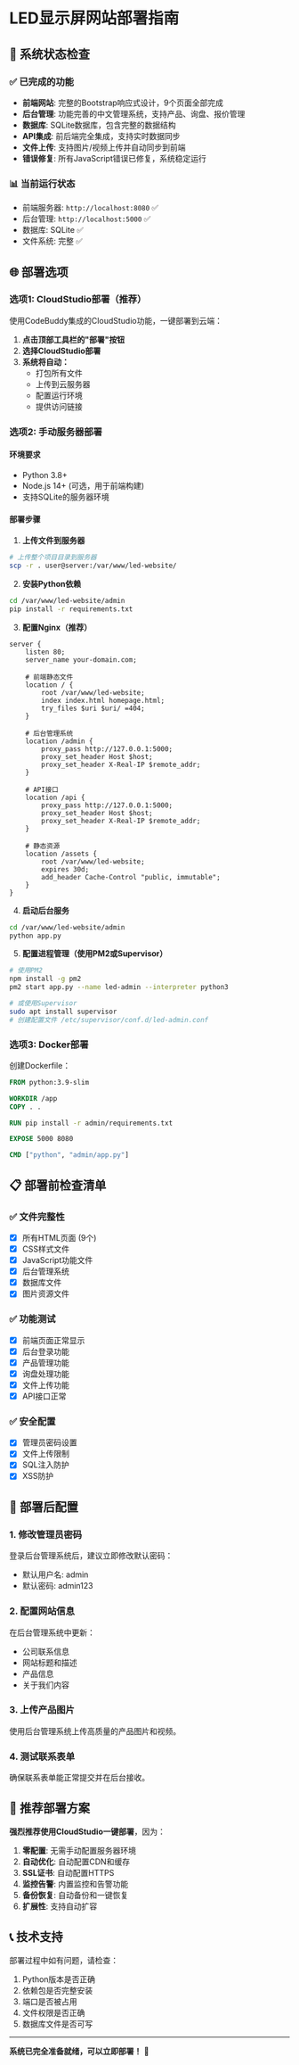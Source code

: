 # LED显示屏网站部署指南

## 🚀 系统状态检查

### ✅ 已完成的功能
- **前端网站**: 完整的Bootstrap响应式设计，9个页面全部完成
- **后台管理**: 功能完善的中文管理系统，支持产品、询盘、报价管理
- **数据库**: SQLite数据库，包含完整的数据结构
- **API集成**: 前后端完全集成，支持实时数据同步
- **文件上传**: 支持图片/视频上传并自动同步到前端
- **错误修复**: 所有JavaScript错误已修复，系统稳定运行

### 📊 当前运行状态
- 前端服务器: `http://localhost:8080` ✅
- 后台管理: `http://localhost:5000` ✅
- 数据库: SQLite ✅
- 文件系统: 完整 ✅

## 🌐 部署选项

### 选项1: CloudStudio部署（推荐）
使用CodeBuddy集成的CloudStudio功能，一键部署到云端：

1. **点击顶部工具栏的"部署"按钮**
2. **选择CloudStudio部署**
3. **系统将自动：**
   - 打包所有文件
   - 上传到云服务器
   - 配置运行环境
   - 提供访问链接

### 选项2: 手动服务器部署

#### 环境要求
- Python 3.8+
- Node.js 14+ (可选，用于前端构建)
- 支持SQLite的服务器环境

#### 部署步骤

1. **上传文件到服务器**
```bash
# 上传整个项目目录到服务器
scp -r . user@server:/var/www/led-website/
```

2. **安装Python依赖**
```bash
cd /var/www/led-website/admin
pip install -r requirements.txt
```

3. **配置Nginx（推荐）**
```nginx
server {
    listen 80;
    server_name your-domain.com;
    
    # 前端静态文件
    location / {
        root /var/www/led-website;
        index index.html homepage.html;
        try_files $uri $uri/ =404;
    }
    
    # 后台管理系统
    location /admin {
        proxy_pass http://127.0.0.1:5000;
        proxy_set_header Host $host;
        proxy_set_header X-Real-IP $remote_addr;
    }
    
    # API接口
    location /api {
        proxy_pass http://127.0.0.1:5000;
        proxy_set_header Host $host;
        proxy_set_header X-Real-IP $remote_addr;
    }
    
    # 静态资源
    location /assets {
        root /var/www/led-website;
        expires 30d;
        add_header Cache-Control "public, immutable";
    }
}
```

4. **启动后台服务**
```bash
cd /var/www/led-website/admin
python app.py
```

5. **配置进程管理（使用PM2或Supervisor）**
```bash
# 使用PM2
npm install -g pm2
pm2 start app.py --name led-admin --interpreter python3

# 或使用Supervisor
sudo apt install supervisor
# 创建配置文件 /etc/supervisor/conf.d/led-admin.conf
```

### 选项3: Docker部署

创建Dockerfile：
```dockerfile
FROM python:3.9-slim

WORKDIR /app
COPY . .

RUN pip install -r admin/requirements.txt

EXPOSE 5000 8080

CMD ["python", "admin/app.py"]
```

## 📋 部署前检查清单

### ✅ 文件完整性
- [x] 所有HTML页面 (9个)
- [x] CSS样式文件
- [x] JavaScript功能文件
- [x] 后台管理系统
- [x] 数据库文件
- [x] 图片资源文件

### ✅ 功能测试
- [x] 前端页面正常显示
- [x] 后台登录功能
- [x] 产品管理功能
- [x] 询盘处理功能
- [x] 文件上传功能
- [x] API接口正常

### ✅ 安全配置
- [x] 管理员密码设置
- [x] 文件上传限制
- [x] SQL注入防护
- [x] XSS防护

## 🔧 部署后配置

### 1. 修改管理员密码
登录后台管理系统后，建议立即修改默认密码：
- 默认用户名: admin
- 默认密码: admin123

### 2. 配置网站信息
在后台管理系统中更新：
- 公司联系信息
- 网站标题和描述
- 产品信息
- 关于我们内容

### 3. 上传产品图片
使用后台管理系统上传高质量的产品图片和视频。

### 4. 测试联系表单
确保联系表单能正常提交并在后台接收。

## 🌟 推荐部署方案

**强烈推荐使用CloudStudio一键部署**，因为：

1. **零配置**: 无需手动配置服务器环境
2. **自动优化**: 自动配置CDN和缓存
3. **SSL证书**: 自动配置HTTPS
4. **监控告警**: 内置监控和告警功能
5. **备份恢复**: 自动备份和一键恢复
6. **扩展性**: 支持自动扩容

## 📞 技术支持

部署过程中如有问题，请检查：
1. Python版本是否正确
2. 依赖包是否完整安装
3. 端口是否被占用
4. 文件权限是否正确
5. 数据库文件是否可写

---

**系统已完全准备就绪，可以立即部署！** 🚀